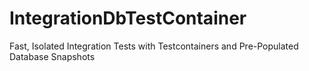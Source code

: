 # IntegrationDbTestContainer
Fast, Isolated Integration Tests with Testcontainers and Pre-Populated Database Snapshots
